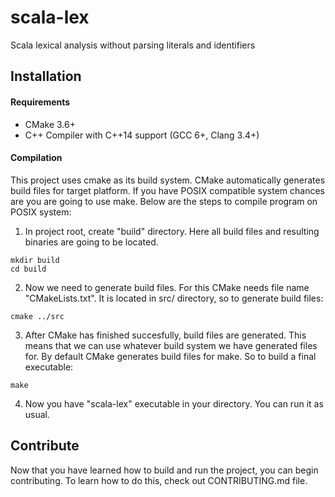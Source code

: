 # scala-lex
Scala lexical analysis without parsing literals and identifiers

## Installation

#### Requirements

* CMake 3.6+
* C++ Compiler with C++14 support (GCC 6+, Clang 3.4+)

#### Compilation

This project uses cmake as its build system. CMake automatically generates build files for target platform. If you have POSIX compatible system chances are you are going to use make. Below are the steps to compile program on POSIX system:
1. In project root, create "build" directory. Here all build files and resulting binaries are going to be located.
```
mkdir build
cd build
```

2. Now we need to generate build files. For this CMake needs file name "CMakeLists.txt". It is located in src/ directory, so to generate build files:
```
cmake ../src
```

3. After CMake has finished succesfully, build files are generated. This means that we can use whatever build system we have generated files for. By default CMake generates build files for make. So to build a final executable:
```
make
```
4. Now you have "scala-lex" exeсutable in your directory. You can run it as usual.


## Contribute

Now that you have learned how to build and run the project, you can begin contributing. To learn how to do this, check out CONTRIBUTING.md file.


